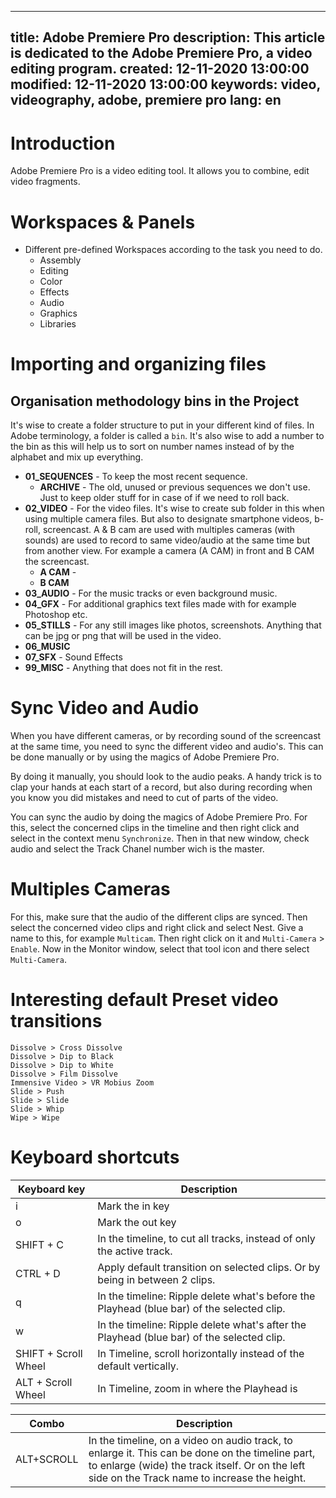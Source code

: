 -----
title: Adobe Premiere Pro
description: This article is dedicated to the Adobe Premiere Pro, a video editing program.
created: 12-11-2020 13:00:00
modified: 12-11-2020 13:00:00
keywords: video, videography, adobe, premiere pro
lang: en
-----

# Introduction

Adobe Premiere Pro is a video editing tool. It allows you to combine, edit video fragments.

# Workspaces & Panels

* Different pre-defined Workspaces according to the task you need to do.
  * Assembly
  * Editing
  * Color
  * Effects
  * Audio
  * Graphics
  * Libraries
  

# Importing and organizing files

## Organisation methodology bins in the Project

It's wise to create a folder structure to put in your different kind of files. In Adobe terminology, a folder is called a `bin`. It's also wise to add a number to the bin as this will help us to sort on number names instead of by the alphabet and mix up everything.

* **01_SEQUENCES** - To keep the most recent sequence.
  * **ARCHIVE** - The old, unused or previous sequences we don't use. Just to keep older stuff for in case of if we need to roll back.
* **02_VIDEO** - For the video files. It's wise to create sub folder in this when using multiple camera files. But also to designate smartphone videos, b-roll, screencast. A & B cam are used with multiples cameras (with sounds) are used to record to same video/audio at the same time but from another view. For example a camera (A CAM) in front and B CAM the screencast. 
  * **A CAM** - 
  * **B CAM**
* **03_AUDIO** - For the music tracks or even background music.
* **04_GFX** - For additional graphics text files made with for example Photoshop etc.
* **05_STILLS** - For any still images like photos, screenshots. Anything that can be jpg or png that will be used in the video.
* **06_MUSIC**
* **07_SFX** - Sound Effects
* **99_MISC** - Anything that does not fit in the rest.

# Sync Video and Audio

When you have different cameras, or by recording sound of the screencast at the same time, you need to sync the different video and audio's. This can be done manually or by using the magics of Adobe Premiere Pro.

By doing it manually, you should look to the audio peaks. A handy trick is to clap your hands at each start of a record, but also during recording when you know you did mistakes and need to cut of parts of the video. 

You can sync the audio by doing the magics of Adobe Premiere Pro. For this, select the concerned clips in the timeline and then right click and select in the context menu `Synchronize`. Then in that new window, check audio and select the Track Chanel number wich is the master.

# Multiples Cameras

For this, make sure that the audio of the different clips are synced. Then select the concerned video clips and right click and select Nest. Give a name to this, for example `Multicam`. Then right click on it and `Multi-Camera` > `Enable`. Now in the Monitor window, select that tool icon and there select `Multi-Camera`.

# Interesting default Preset video transitions

    Dissolve > Cross Dissolve
    Dissolve > Dip to Black
    Dissolve > Dip to White
    Dissolve > Film Dissolve
    Immensive Video > VR Mobius Zoom
    Slide > Push
    Slide > Slide
    Slide > Whip
    Wipe > Wipe

# Keyboard shortcuts

| Keyboard key | Description |
|---|---|
| i | Mark the in key |
| o | Mark the out key |
| SHIFT + C | In the timeline, to cut all tracks, instead of only the active track. |
| CTRL + D | Apply default transition on selected clips. Or by being in between 2 clips. |
| q | In the timeline: Ripple delete what's before the Playhead (blue bar) of the selected clip. |
| w | In the timeline: Ripple delete what's after the Playhead (blue bar) of the selected clip. |
|SHIFT + Scroll Wheel | In Timeline, scroll horizontally instead of the default vertically. |
| ALT + Scroll Wheel | In Timeline, zoom in where the Playhead is|

| Combo | Description |
|---|---|
ALT+SCROLL | In the timeline, on a video on audio track, to enlarge it. This can be done on the timeline part, to enlarge (wide) the track itself. Or on the left side on the Track name to increase the height. |
